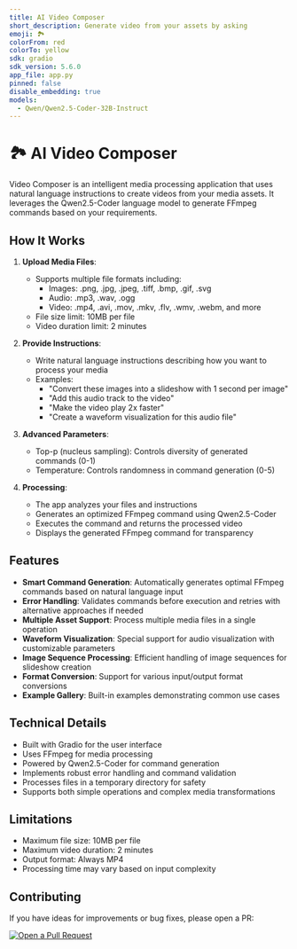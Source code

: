 ```yaml
---
title: AI Video Composer
short_description: Generate video from your assets by asking
emoji: 🏞
colorFrom: red
colorTo: yellow
sdk: gradio
sdk_version: 5.6.0
app_file: app.py
pinned: false
disable_embedding: true
models: 
  - Qwen/Qwen2.5-Coder-32B-Instruct
---
```


# 🏞 AI Video Composer

Video Composer is an intelligent media processing application that uses natural language instructions to create videos from your media assets. It leverages the Qwen2.5-Coder language model to generate FFmpeg commands based on your requirements.

## How It Works

1. **Upload Media Files**: 
   - Supports multiple file formats including:
     - Images: .png, .jpg, .jpeg, .tiff, .bmp, .gif, .svg
     - Audio: .mp3, .wav, .ogg
     - Video: .mp4, .avi, .mov, .mkv, .flv, .wmv, .webm, and more
   - File size limit: 10MB per file
   - Video duration limit: 2 minutes

2. **Provide Instructions**:
   - Write natural language instructions describing how you want to process your media
   - Examples:
     - "Convert these images into a slideshow with 1 second per image"
     - "Add this audio track to the video"
     - "Make the video play 2x faster"
     - "Create a waveform visualization for this audio file"

3. **Advanced Parameters**:
   - Top-p (nucleus sampling): Controls diversity of generated commands (0-1)
   - Temperature: Controls randomness in command generation (0-5)

4. **Processing**:
   - The app analyzes your files and instructions
   - Generates an optimized FFmpeg command using Qwen2.5-Coder
   - Executes the command and returns the processed video
   - Displays the generated FFmpeg command for transparency

## Features

- **Smart Command Generation**: Automatically generates optimal FFmpeg commands based on natural language input
- **Error Handling**: Validates commands before execution and retries with alternative approaches if needed
- **Multiple Asset Support**: Process multiple media files in a single operation
- **Waveform Visualization**: Special support for audio visualization with customizable parameters
- **Image Sequence Processing**: Efficient handling of image sequences for slideshow creation
- **Format Conversion**: Support for various input/output format conversions
- **Example Gallery**: Built-in examples demonstrating common use cases

## Technical Details

- Built with Gradio for the user interface
- Uses FFmpeg for media processing
- Powered by Qwen2.5-Coder for command generation
- Implements robust error handling and command validation
- Processes files in a temporary directory for safety
- Supports both simple operations and complex media transformations

## Limitations

- Maximum file size: 10MB per file
- Maximum video duration: 2 minutes
- Output format: Always MP4
- Processing time may vary based on input complexity

## Contributing

If you have ideas for improvements or bug fixes, please open a PR:

[![Open a Pull Request](https://huggingface.co/datasets/huggingface/badges/raw/main/open-a-pr-lg-light.svg)](https://huggingface.co/spaces/huggingface-projects/video-composer-gpt4/discussions)
